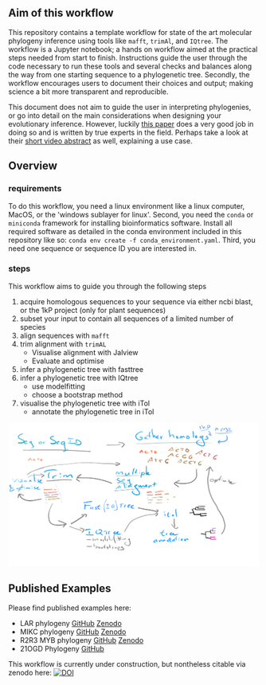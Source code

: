 ## Aim of this workflow
This repository contains a template workflow for state of the art molecular phylogeny inference using tools like `mafft`, `trimAl`, and `IQtree`. 
The workflow is a Jupyter notebook; a hands on workflow aimed at the practical steps needed from start to finish.
Instructions guide the user through the code necessary to run these tools and several checks and balances along the way from one starting sequence to a phylogenetic tree.
Secondly, the workflow encourages users to document their choices and output; making science a bit more transparent and reproducible.

This document does not aim to guide the user in interpreting phylogenies, or go into detail on the main considerations when designing your evolutionary inference.
However, luckily [this paper](https://doi.org/10.1002/bies.201900006) does a very good job in doing so and is written by true experts in the field.
Perhaps take a look at their [short video abstract](https://www.youtube.com/watch?v=VCt3l2pbdbQ) as well, explaining a use case.

## Overview
### requirements
To do this workflow, you need a linux environment like a linux computer, MacOS, or the 'windows sublayer for linux'. 
Second, you need the `conda` or `miniconda` framework for installing bioinformatics software. 
Install all required software as detailed in the conda environment included in this repository like so: `conda env create -f conda_environment.yaml`.
Third, you need one sequence or sequence ID you are interested in.

### steps
This workflow aims to guide you through the following steps
 1. acquire homologous sequences to your sequence via either ncbi blast, or the 1kP project (only for plant sequences)
 2. subset your input to contain all sequences of a limited number of species
 3. align sequences with `mafft`
 4. trim alignment with `trimAL`
    - Visualise alignment with Jalview
    - Evaluate and optimise
 5. infer a phylogenetic tree with fasttree
 6. infer a phylogenetic tree with IQtree
    - use modelfitting
    - choose a bootstrap method
 7. visualise the phylogenetic tree with iTol
    - annotate the phylogenetic tree in iTol

![workflow sketch](./docs/workflow_sketch.png)


## Published Examples
Please find published examples here:
 - LAR phylogeny [GitHub](https://github.com/lauralwd/LAR_phylogeny_gungor-et-al-2020) [Zenodo](https://doi.org/10.5281/zenodo.3959057)
 - MIKC phylogeny [GitHub](https://github.com/lauralwd/MIKC_tree) [Zenodo](https://doi.org/10.5281/zenodo.4564374)
 - R2R3 MYB phylogeny [GitHub](https://github.com/lauralwd/azolla_MYBs) [Zenodo](https://doi.org/10.5281/zenodo.4564441)
 - 21OGD Phylogeny [GitHub](https://github.com/lauralwd/2OGD_phylogeny)

This workflow is currently under construction, but nontheless citable via zenodo here: [![DOI](https://zenodo.org/badge/DOI/10.5281/zenodo.4564464.svg)](https://doi.org/10.5281/zenodo.4564464)
